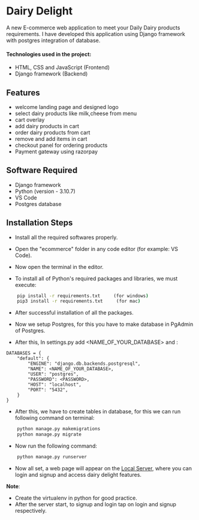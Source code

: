 
# Dairy Delight

A new E-commerce web application to meet your Daily Dairy products requirements. I have developed this application using Django framework with postgres integration of database.

#### Technologies used in the project:

- HTML, CSS and JavaScript (Frontend)
- Django framework (Backend)

## Features

- welcome landing page and designed logo
- select dairy products like milk,cheese from menu
- cart overlay
- add dairy products in cart
- order dairy products from cart
- remove and add items in cart
- checkout panel for ordering products
- Payment gateway using razorpay


## Software Required

- Django framework
- Python (version - 3.10.7)
- VS Code
- Postgres database

## Installation Steps

- Install all the required softwares properly.

- Open the "ecommerce" folder in any code editor (for example: VS Code).

- Now open the terminal in the editor.

- To install all of Python's required packages and libraries, we must execute:

```cmd
    pip install -r requirements.txt     (for windows)
    pip3 install -r requirements.txt     (for mac)
```

- After successful installation of all the packages.

- Now we setup Postgres, for this you have to make database in PgAdmin of Postgres.

- After this, In settings.py add <NAME_OF_YOUR_DATABASE> and <PASSWORD> :

```code
DATABASES = {
    "default": {
        "ENGINE": "django.db.backends.postgresql",
        "NAME": <NAME_OF_YOUR_DATABASE>,
        "USER": "postgres",
        "PASSWORD": <PASSWORD>,
        "HOST": "localhost",
        "PORT": "5432",
    }
}
```

- After this, we have to create tables in database, for this we can run following command on terminal:
```cmd
    python manage.py makemigrations
    python manage.py migrate
```

- Now run the following command:
```cmd
    python manage.py runserver
```

- Now all set, a web page will appear on the [Local Server](http://localhost:8000/), where you can login and signup and access dairy delight features.

**Note**:
- Create the virtualenv in python for good practice.
- After the server start, to signup and login tap on login and signup respectively.







